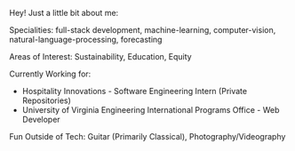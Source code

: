 Hey! Just a little bit about me:

Specialities: full-stack development, machine-learning, computer-vision, natural-language-processing, forecasting

Areas of Interest: Sustainability, Education, Equity

Currently Working for: 
- Hospitality Innovations - Software Engineering Intern (Private Repositories)
- University of Virginia Engineering International Programs Office - Web Developer

Fun Outside of Tech: Guitar (Primarily Classical), Photography/Videography
